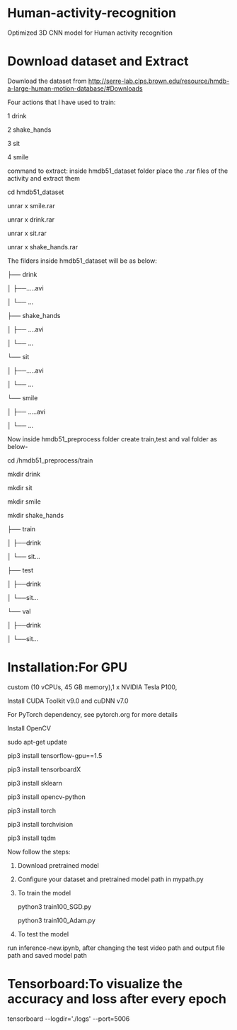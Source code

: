 # Human-activity-recognition
Optimized 3D CNN model for Human activity recognition

# Download dataset and Extract

Download the dataset from http://serre-lab.clps.brown.edu/resource/hmdb-a-large-human-motion-database/#Downloads

Four actions that I have used to train:

1 drink

2 shake_hands

3 sit

4 smile

command to extract: inside hmdb51_dataset folder place the .rar files of the activity and extract them

cd hmdb51_dataset

unrar x smile.rar

unrar x drink.rar

unrar x sit.rar

unrar x shake_hands.rar

The filders inside hmdb51_dataset will be as below:

├── drink

│   ├──.....avi

│   └── ...

├── shake_hands

│   ├── ....avi

│   └── ...

└── sit

│   ├──.....avi

│   └── ...

└── smile

│   ├── .....avi

│   └── ...

Now inside hmdb51_preprocess folder create train,test and val folder as below-

cd /hmdb51_preprocess/train

mkdir drink

mkdir sit

mkdir smile

mkdir shake_hands

├── train

│   ├──drink

│   └── sit...

├── test

│   ├──drink

│   └──sit...

└── val

│   ├──drink

│   └──sit...


# Installation:For GPU

custom (10 vCPUs, 45 GB memory),1 x NVIDIA Tesla P100,

Install CUDA Toolkit v9.0 and cuDNN v7.0

For PyTorch dependency, see pytorch.org for more details

Install OpenCV

sudo apt-get update

pip3 install tensorflow-gpu==1.5

pip3 install tensorboardX

pip3 install sklearn

pip3 install opencv-python

pip3 install torch

pip3 install torchvision

pip3 install tqdm

Now follow the steps:

1. Download pretrained model

2. Configure your dataset and pretrained model path in mypath.py

3. To train the model

    python3 train100_SGD.py

    python3 train100_Adam.py

4. To test the model

run inference-new.ipynb, after changing the test video path and output file path and saved model path

# Tensorboard:To visualize the accuracy and loss after every epoch

tensorboard --logdir='./logs' --port=5006



